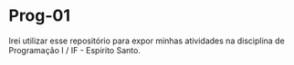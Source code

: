 # Prog-01
 Irei utilizar esse repositório para expor minhas atividades na disciplina de Programação I / IF - Espirito Santo.
